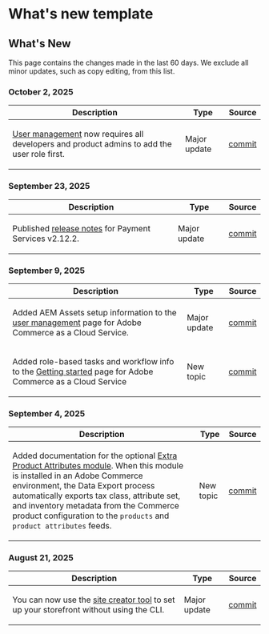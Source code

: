 # What's new template

## What's New

This page contains the changes made in the last 60 days. We exclude all minor updates, such as copy editing, from this list.

### October 2, 2025

<table style="table-layout:auto;">
  <thead>
    <tr>
      <th>Description</th>
      <th>Type</th>
      <th>Source</th>
    </tr>
  </thead>
  <tbody>
    <tr>
      <td><p><a href="https://experienceleague.adobe.com/en/docs/commerce/cloud-service/user-management">User management</a> now requires all developers and product admins to add the user role first.</p>
</td>
      <td>
        Major update
      </td>
      <td><a href="https://github.com/AdobeDocs/commerce.en/commit/e12b4c18cacd43d73ced180a62d7162a745ced56">commit</a></td>
    </tr>
  </tbody>
</table>

### September 23, 2025

<table style="table-layout:auto;">
  <thead>
    <tr>
      <th>Description</th>
      <th>Type</th>
      <th>Source</th>
    </tr>
  </thead>
  <tbody>
    <tr>
      <td><p>Published <a href="https://experienceleague.adobe.com/en/docs/commerce/payment-services/release-notes">release notes</a> for Payment Services v2.12.2.</p>
</td>
      <td>
        Major update
      </td>
      <td><a href="https://github.com/AdobeDocs/commerce.en/commit/1e5ee370bf91d33f35585d2d64b393fede721ce6">commit</a></td>
    </tr>
  </tbody>
</table>

### September 9, 2025

<table style="table-layout:auto;">
  <thead>
    <tr>
      <th>Description</th>
      <th>Type</th>
      <th>Source</th>
    </tr>
  </thead>
  <tbody>
    <tr>
      <td><p>Added AEM Assets setup information to the <a href="https://experienceleague.adobe.com/en/docs/commerce/cloud-service/user-management">user management</a> page for Adobe Commerce as a Cloud Service.</p>
</td>
      <td>
        Major update
      </td>
      <td><a href="https://github.com/AdobeDocs/commerce.en/commit/acce1aad405e74b1171faddf7f0d6681bd0a048d">commit</a></td>
    </tr>
    <tr>
      <td><p>Added role-based tasks and workflow info to the <a href="https://experienceleague.adobe.com/en/docs/commerce/cloud-service/getting-started">Getting started</a> page for Adobe Commerce as a Cloud Service</p>
</td>
      <td>
        New topic
      </td>
      <td><a href="https://github.com/AdobeDocs/commerce.en/commit/f62434c55d21f65568af422bd278e6ed917b805b">commit</a></td>
    </tr>
  </tbody>
</table>

### September 4, 2025

<table style="table-layout:auto;">
  <thead>
    <tr>
      <th>Description</th>
      <th>Type</th>
      <th>Source</th>
    </tr>
  </thead>
  <tbody>
    <tr>
      <td><p>Added documentation for the optional <a href="https://experienceleague.adobe.com/en/docs/commerce/saas-data-export/extensibility/add-tax-attribute-set-inventory-attributes">Extra Product Attributes module</a>. When this module is installed in an Adobe Commerce environment, the Data Export process automatically exports tax class, attribute set, and inventory metadata from the Commerce product configuration to the <code class="language-plaintext highlighter-rouge">products</code> and <code class="language-plaintext highlighter-rouge">product attributes</code> feeds.</p>
</td>
      <td>
        New topic
      </td>
      <td><a href="https://github.com/AdobeDocs/commerce.en/commit/a77c6bd98622488214d89a077e1dfaa8338108fd">commit</a></td>
    </tr>
  </tbody>
</table>

### August 21, 2025

<table style="table-layout:auto;">
  <thead>
    <tr>
      <th>Description</th>
      <th>Type</th>
      <th>Source</th>
    </tr>
  </thead>
  <tbody>
    <tr>
      <td><p>You can now use the <a href="https://experienceleague.adobe.com/en/docs/commerce/cloud-service/storefront">site creator tool</a> to set up your storefront without using the CLI.</p>
</td>
      <td>
        Major update
      </td>
      <td><a href="https://github.com/AdobeDocs/commerce.en/commit/bf3954af26fba0aa943261a0673166c0537e692e">commit</a></td>
    </tr>
  </tbody>
</table>
